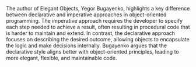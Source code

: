 The author of Elegant Objects, Yegor Bugayenko, highlights a key difference between declarative and imperative approaches in object-oriented programming. The imperative approach requires the developer to specify each step needed to achieve a result, often resulting in procedural code that is harder to maintain and extend. In contrast, the declarative approach focuses on describing the desired outcome, allowing objects to encapsulate the logic and make decisions internally. Bugayenko argues that the declarative style aligns better with object-oriented principles, leading to more elegant, flexible, and maintainable code.